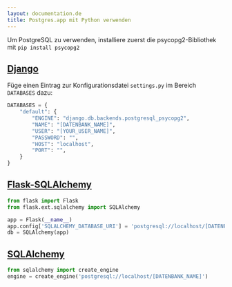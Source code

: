 ```yaml
---
layout: documentation.de
title: Postgres.app mit Python verwenden
---
```


Um PostgreSQL zu verwenden, installiere zuerst die psycopg2-Bibliothek mit `pip install psycopg2`

## [Django](http://www.djangoproject.com/)

Füge einen Eintrag zur Konfigurationsdatei `settings.py` im Bereich `DATABASES` dazu:

``` python
DATABASES = {
    "default": {
        "ENGINE": "django.db.backends.postgresql_psycopg2",
        "NAME": "[DATENBANK_NAME]",
        "USER": "[YOUR_USER_NAME]",
        "PASSWORD": "",
        "HOST": "localhost",
        "PORT": "",
    }
}
```

## [Flask-SQLAlchemy](http://packages.python.org/Flask-SQLAlchemy/)

``` python
from flask import Flask
from flask.ext.sqlalchemy import SQLAlchemy

app = Flask(__name__)
app.config['SQLALCHEMY_DATABASE_URI'] = 'postgresql://localhost/[DATENBANK_NAME]'
db = SQLAlchemy(app)
```

## [SQLAlchemy](http://www.sqlalchemy.org/)

``` python
from sqlalchemy import create_engine
engine = create_engine('postgresql://localhost/[DATENBANK_NAME]')
```
